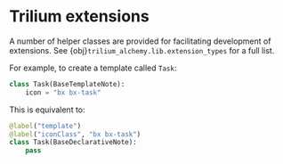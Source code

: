# Trilium extensions

A number of helper classes are provided for facilitating development of extensions. See {obj}`trilium_alchemy.lib.extension_types` for a full list.

For example, to create a template called `Task`:

```python
class Task(BaseTemplateNote):
    icon = "bx bx-task"
```

This is equivalent to:

```python
@label("template")
@label("iconClass", "bx bx-task")
class Task(BaseDeclarativeNote):
    pass
```
